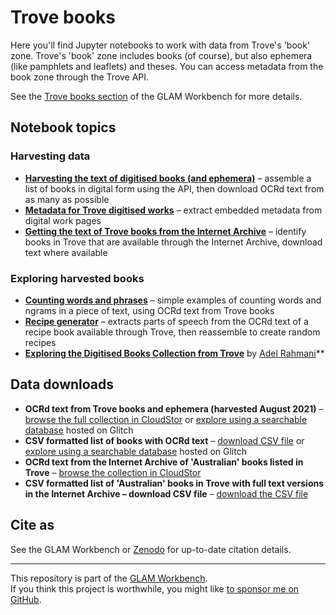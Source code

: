 # Trove books

Here you'll find Jupyter notebooks to work with data from Trove's 'book' zone. Trove's 'book' zone includes books (of course), but also ephemera (like pamphlets and leaflets) and theses. You can access metadata from the book zone through the Trove API.

See the [Trove books section](https://glam-workbench.net/trove-books/) of the GLAM Workbench for more details.

## Notebook topics

### Harvesting data

* [**Harvesting the text of digitised books (and ephemera)**](Harvesting-digitised-books.ipynb) – assemble a list of books in digital form using the API, then download OCRd text from as many as possible
* [**Metadata for Trove digitised works**](Metadata-for-Trove-digitised-works.ipynb) – extract embedded metadata from digital work pages
* [**Getting the text of Trove books from the Internet Archive**](Getting-Trove-books-from-Internet-Archive.ipynb) – identify books in Trove that are available through the Internet Archive, download text where available


### Exploring harvested books

* [**Counting words and phrases**](counting-words-in-text.ipynb) – simple examples of counting words and ngrams in a piece of text, using OCRd text from Trove books
* [**Recipe generator**](recipe-generator.ipynb) – extracts parts of speech from the OCRd text of a recipe book available through Trove, then reassemble to create random recipes
* **[Exploring the Digitised Books Collection from Trove](https://nbviewer.jupyter.org/github/adelr/trove-books/blob/master/Trove_Digitised_Books)** by  [Adel Rahmani](https://twitter.com/dinkumdata)**

## Data downloads

* **OCRd text from Trove books and ephemera (harvested August 2021)** – [browse the full collection in CloudStor](https://cloudstor.aarnet.edu.au/plus/s/ugiw3gdijSKaoTL) or [explore using a searchable database](https://trove-digital-books.glitch.me/data/trove-digital-books) hosted on Glitch
* **CSV formatted list of books with OCRd text** – [download CSV file](https://github.com/GLAM-Workbench/trove-books/blob/master/trove_digitised_books_with_ocr.csv) or [explore using a searchable database](https://trove-digital-books.glitch.me/data/trove-digital-books) hosted on Glitch
* **OCRd text from the Internet Archive of 'Australian' books listed in Trove** – [browse the collection in CloudStor](https://cloudstor.aarnet.edu.au/plus/s/3h3GHfS3tQTDLaX)
* **CSV formatted list of 'Australian' books in Trove with full text versions in the Internet Archive – download CSV file** – [download the CSV file](https://github.com/GLAM-Workbench/trove-books/blob/master/trove-books-in-ia.csv)


## Cite as

See the GLAM Workbench or [Zenodo](http://doi.org/10.5281/zenodo.3549481) for up-to-date citation details.

----

This repository is part of the [GLAM Workbench](https://glam-workbench.github.io/).  
If you think this project is worthwhile, you might like [to sponsor me on GitHub](https://github.com/sponsors/wragge?o=esb).

